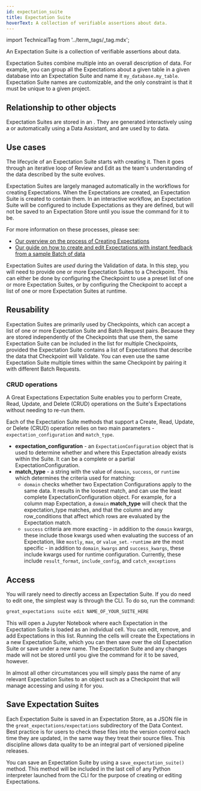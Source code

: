 ```yaml
---
id: expectation_suite
title: Expectation Suite
hoverText: A collection of verifiable assertions about data.
---
```


import TechnicalTag from '../term_tags/_tag.mdx';

An Expectation Suite is a collection of verifiable assertions about data.

Expectation Suites combine multiple <TechnicalTag relative="../" tag="expectation" text="Expectations" /> into an overall description of data. For example, you can group all the Expectations about a given table in a given database into an Expectation Suite and name it `my_database.my_table`. Expectation Suite names are customizable, and the only constraint is that it must be unique to a given project.

## Relationship to other objects

Expectation Suites are stored in an <TechnicalTag relative="../" tag="expectation_store" text="Expectation Store" />.  They are generated interactively using a <TechnicalTag relative="../" tag="validator" text="Validator" /> or automatically using a Data Assistant, and are used by <TechnicalTag relative="../" tag="checkpoint" text="Checkpoints" /> to <TechnicalTag relative="../" tag="validation" text="Validate" /> data.

## Use cases

The lifecycle of an Expectation Suite starts with creating it. Then it goes through an iterative loop of Review and Edit as the team's understanding of the data described by the suite evolves.

Expectation Suites are largely managed automatically in the workflows for creating Expectations.  When the Expectations are created, an Expectation Suite is created to contain them.  In an interactive workflow, an Expectation Suite will be configured to include Expectations as they are defined, but will not be saved to an Expectation Store until you issue the command for it to be.

For more information on these processes, please see:
- [Our overview on the process of Creating Expectations](../guides/expectations/create_expectations_overview.md)
- [Our guide on how to create and edit Expectations with instant feedback from a sample Batch of data](../guides/expectations/how_to_create_and_edit_expectations_with_instant_feedback_from_a_sample_batch_of_data.md)

Expectation Suites are *used* during the Validation of data.  In this step, you will need to provide one or more Expectation Suites to a Checkpoint.  This can either be done by configuring the Checkpoint to use a preset list of one or more Expectation Suites, or by configuring the Checkpoint to accept a list of one or more Expectation Suites at runtime.

## Reusability

Expectation Suites are primarily used by Checkpoints, which can accept a list of one or more Expectation Suite and Batch Request pairs.  Because they are stored independently of the Checkpoints that use them, the same Expectation Suite can be included in the list for multiple Checkpoints, provided the Expectation Suite contains a list of Expectations that describe the data that Checkpoint will Validate.  You can even use the same Expectation Suite multiple times within the same Checkpoint by pairing it with different Batch Requests.

### CRUD operations

A Great Expectations Expectation Suite enables you to perform Create, Read, Update, and Delete (CRUD) operations on the Suite's Expectations without needing to re-run them. 

Each of the Expectation Suite methods that support a Create, Read, Update, or Delete (CRUD) operation relies on two main parameters - `expectation_configuration` and `match_type`.

- **expectation_configuration** - an `ExpectationConfiguration` object that is used to determine whether and where this Expectation already exists within the Suite. It can be a complete or a partial ExpectationConfiguration.
- **match_type** - a string with the value of `domain`, `success`, or `runtime` which determines the criteria used for matching:
    - `domain` checks whether two Expectation Configurations apply to the same data. It results in the loosest match, and can use the least complete ExpectationConfiguration object. For example, for a column map Expectation, a `domain` **match_type** will check that the expectation_type matches, and that the column and any row_conditions that affect which rows are evaluated by the Expectation match.
    - `success` criteria are more exacting - in addition to the `domain` kwargs, these include those kwargs used when evaluating the success of an Expectation, like `mostly`, `max`, or `value_set`.
    -`runtime` are the most specific - in addition to `domain_kwargs` and `success_kwargs`, these include kwargs used for runtime configuration. Currently, these include `result_format`, `include_config`, and `catch_exceptions`

## Access

You will rarely need to directly access an Expectation Suite.  If you do need to edit one, the simplest way is through the CLI.  To do so, run the command:

```markdown title="Terminal command"
great_expectations suite edit NAME_OF_YOUR_SUITE_HERE
```

This will open a Jupyter Notebook where each Expectation in the Expectation Suite is loaded as an individual cell.  You can edit, remove, and add Expectations in this list.  Running the cells will create the Expectations in a new Expectation Suite, which you can then save over the old Expectation Suite or save under a new name.  The Expectation Suite and any changes made will not be stored until you give the command for it to be saved, however.

In almost all other circumstances you will simply pass the name of any relevant Expectation Suites to an object such as a Checkpoint that will manage accessing and using it for you.

## Save Expectation Suites

Each Expectation Suite is saved in an Expectation Store, as a JSON file in the `great_expectations/expectations` subdirectory of the Data Context. Best practice is for users to check these files into the version control each time they are updated, in the same way they treat their source files. This discipline allows data quality to be an integral part of versioned pipeline releases.

You can save an Expectation Suite by using a <TechnicalTag relative="../" tag="validator" text="Validator's" /> `save_expectation_suite()` method.  This method will be included in the last cell of any Python interpreter launched from the CLI for the purpose of creating or editing Expectations.

